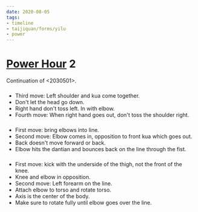 ```yaml
---
date: 2020-08-05
tags:
- timeline
- taijiquan/forms/yilu
- power
---
```


# [Power Hour](http://practicalmethod.com/2020/08/pm-power-hour-classes/) 2

Continuation of <2030501>.

### <louxiaobu>
* Third move: Left shoulder and kua come together.
* Don't let the head go down.
* Right hand don't toss left.  In with elbow.
* Fourth move: When right hand goes out, don't toss the shoulder right.

### <chushou>
* First move: bring elbows into line.
* Second move: Elbow comes in, opposition to front kua which goes out.
* Back doesn't move forward or back.
* Elbow hits the dantian and bounces back on the line through the fist.

### <xiexingaobu>
* First move: kick with the underside of the thigh, not the front of the knee.
* Knee and elbow in opposition.
* Second move: Left forearm on the line.
* Attach elbow to torso and rotate torso.
* Axis is the center of the body.
* Make sure to rotate fully until elbow goes over the line.


